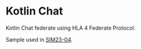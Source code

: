 # Kotlin Chat
Kotlin Chat federate using HLA 4 Federate Protocol.

Sample used in [SIM23-04](SIM-2023-Presentation-04-Deep_dive_into_the_HLA_4_Federate_Protocol.pdf).
